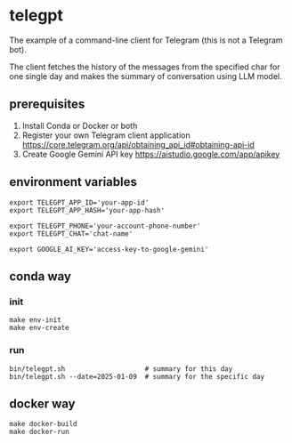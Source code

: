 # telegpt

The example of a command-line client for Telegram (this is not a Telegram bot).

The client fetches the history of the messages from the specified char for one single day
and makes the summary of conversation using LLM model.

## prerequisites

1. Install Conda or Docker or both
2. Register your own Telegram client application https://core.telegram.org/api/obtaining_api_id#obtaining-api-id
3. Create Google Gemini API key https://aistudio.google.com/app/apikey

## environment variables

```shell
export TELEGPT_APP_ID='your-app-id'
export TELEGPT_APP_HASH='your-app-hash'
````

```shell
export TELEGPT_PHONE='your-account-phone-number'
export TELEGPT_CHAT='chat-name'
```

```shell
export GOOGLE_AI_KEY='access-key-to-google-gemini'
```

## conda way

### init

```shell
make env-init
make env-create
```

### run

```shell
bin/telegpt.sh                    # summary for this day
bin/telegpt.sh --date=2025-01-09  # summary for the specific day
```

## docker way

```shell
make docker-build
make docker-run
```
